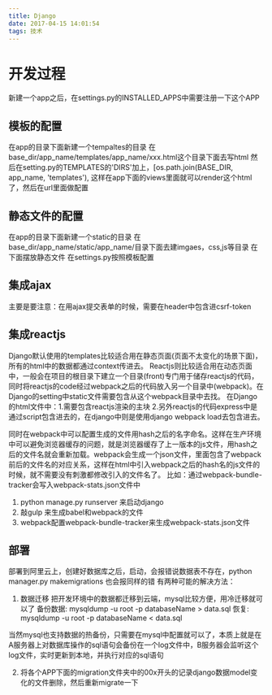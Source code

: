 ```yaml
---
title: Django
date: 2017-04-15 14:01:54
tags: 技术
---
```

# 开发过程
新建一个app之后，在settings.py的INSTALLED_APPS中需要注册一下这个APP
## 模板的配置
在app的目录下面新建一个tempaltes的目录
在base_dir/app_name/templates/app_name/xxx.html这个目录下面去写html
然后在setting.py的TEMPLATES的'DIRS'加上，[os.path.join(BASE_DIR, app_name, 'templates'),
这样在app下面的views里面就可以render这个html了，然后在url里面做配置

## 静态文件的配置
在app的目录下面新建一个static的目录
在base_dir/app_name/static/app_name/目录下面去建imgaes，css,js等目录
在下面摆放静态文件
在settings.py按照模板配置

## 集成ajax
主要是要注意：在用ajax提交表单的时候，需要在header中包含进csrf-token

## 集成reactjs
Django默认使用的templates比较适合用在静态页面(页面不太变化的场景下面)，所有的html中的数据都通过context传进去。
Reactjs则比较适合用在动态页面中，一般会在项目的根目录下建立一个目录(front)专门用于储存reactjs的代码，同时将reactjs的code经过webpack之后的代码放入另一个目录中(webpack)。在Django的setting中static文件需要包含从这个webpack目录中去找。
在Django的html文件中：1.需要包含reactjs渲染的主块 2.另外reactjs的代码express中是通过script包含进去的，在django中则是使用django webpack load去包含进去。

同时在webpack中可以配置生成的文件用hash之后的名字命名。这样在生产环境中可以避免浏览器缓存的问题，就是浏览器缓存了上一版本的js文件，用hash之后的文件名就会重新加载。webpack会生成一个json文件，里面包含了webpack前后的文件名的对应关系，这样在html中引入webpack之后的hash名的js文件的时候，就不需要没有刺激都修改引入的文件名了。
比如：通过webpack-bundle-tracker会写入webpack-stats.json文件中
1. python manage.py runserver 来启动django
2. 敲gulp 来生成babel和webpack的文件
3. webpack配置webpack-bundle-tracker来生成webpack-stats.json文件


## 部署
部署到阿里云上，创建好数据库之后，启动，会报错说数据表不存在，python manager.py makemigrations 也会报同样的错
有两种可能的解决方法：
1. 数据迁移
把开发环境中的数据都迁移到云端，mysql比较方便，用冷迁移就可以了
备份数据: mysqldump -u root -p databaseName > data.sql
恢复: mysqldump -u root -p  databaseName < data.sql

当然mysql也支持数据的热备份，只需要在mysql中配置就可以了，本质上就是在A服务器上对数据库操作的sql语句会备份在一个log文件中，B服务器会监听这个log文件，实时更新到本地，并执行对应的sql语句

2. 将各个APP下面的migration文件夹中的00x开头的记录django数据model变化的文件删除，然后重新migrate一下
